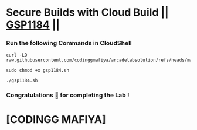 # Secure Builds with Cloud Build || [GSP1184](https://www.cloudskillsboost.google/focuses/83256?parent=catalog) ||

### Run the following Commands in CloudShell

```
curl -LO raw.githubusercontent.com/codinggmafiya/arcadelabsolution/refs/heads/main/Secure%20Builds%20with%20Cloud%20Build/gsp1184.sh

sudo chmod +x gsp1184.sh

./gsp1184.sh
```

### Congratulations 🎉 for completing the Lab !

# [CODINGG MAFIYA]
